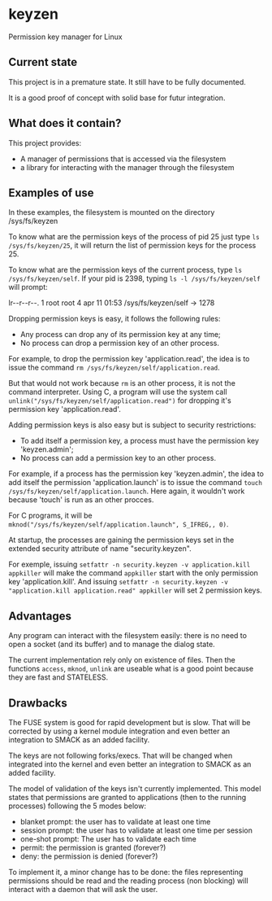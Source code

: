 keyzen
======

Permission key manager for Linux

Current state
-------------

This project is in a premature state.
It still have to be fully documented.

It is a good proof of concept with solid base 
for futur integration.

What does it contain?
---------------------

This project provides:
 - A manager of permissions that is accessed via the filesystem
 - a library for interacting with the manager through the filesystem

Examples of use
---------------

In these examples, the filesystem is mounted on the directory
/sys/fs/keyzen

To know what are the permission keys of the process of pid 25
just type `ls /sys/fs/keyzen/25`, it will return the list of
permission keys for the process 25.

To know what are the permission keys of the current process,
type `ls /sys/fs/keyzen/self`. If your pid is 2398, typing
`ls -l /sys/fs/keyzen/self` will prompt:

 lr--r--r--. 1 root root 4 apr 11 01:53 /sys/fs/keyzen/self -> 1278

Dropping permission keys is easy, it follows the
following rules:
 - Any process can drop any of its permission key at any time;
 - No process can drop a permission key of an other process.

For example, to drop the permission key 'application.read',
the idea is to issue the command 
`rm /sys/fs/keyzen/self/application.read`.

But that would not work because `rm` is an other process, 
it is not the command interpreter.
Using C, a program will use the system call 
`unlink("/sys/fs/keyzen/self/application.read")` for dropping 
it's permission key 'application.read'.

Adding permission keys is also easy but is subject to
security restrictions:
 - To add itself a permission key, a process must have the permission key 'keyzen.admin';
 - No process can add a permission key to an other process.

For example, if a process has the permission key 'keyzen.admin', 
the idea to add itself the permission 'application.launch' is
to issue the command `touch /sys/fs/keyzen/self/application.launch`. 
Here again, it wouldn't work because 'touch' is run as an other procces.

For C programs, it will be `mknod("/sys/fs/keyzen/self/application.launch", S_IFREG,, 0)`.

At startup, the processes are gaining the permission keys
set in the extended security attribute of name 
"security.keyzen".

For exemple, issuing `setfattr -n security.keyzen -v application.kill appkiller`
will make the command `appkiller` start with the only permission key 'application.kill'.
And issuing `setfattr -n security.keyzen -v "application.kill application.read" appkiller`
will set 2 permission keys.

Advantages
----------

Any program can interact with the filesystem
easily: there is no need to open a socket (and its buffer) and to
manage the dialog state.

The current implementation rely only on existence of files. 
Then the functions `access`, `mknod`, `unlink` are useable
what is a good point because they are fast and STATELESS.

Drawbacks
---------

The FUSE system is good for rapid development but is slow.
That will be corrected by using a kernel module integration
and even better an integration to SMACK as an added facility.

The keys are not following forks/execs. That will be changed
when integrated into the kernel and even better an integration
to SMACK as an added facility.

The model of validation of the keys isn't currently implemented.
This model states that permissions are granted to applications
(then to the running processes) following the 5 modes below:
 - blanket prompt: the user has to validate at least one time
 - session prompt: the user has to validate at least one time per session
 - one-shot prompt: The user has to validate each time
 - permit: the permission is granted (forever?)
 - deny: the permission is denied (forever?)

To implement it, a minor change has to be done: the files representing
permissions should be read and the reading process (non blocking) will
interact with a daemon that will ask the user.

